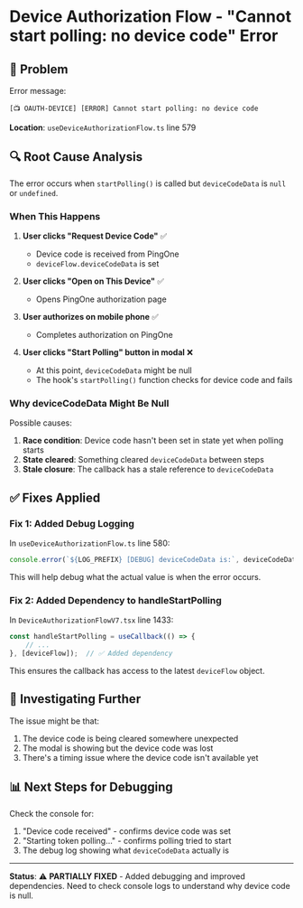 # Device Authorization Flow - "Cannot start polling: no device code" Error

## 🐛 **Problem**

Error message:
```
[📺 OAUTH-DEVICE] [ERROR] Cannot start polling: no device code
```

**Location**: `useDeviceAuthorizationFlow.ts` line 579

## 🔍 **Root Cause Analysis**

The error occurs when `startPolling()` is called but `deviceCodeData` is `null` or `undefined`.

### **When This Happens**

1. **User clicks "Request Device Code"** ✅
   - Device code is received from PingOne
   - `deviceFlow.deviceCodeData` is set

2. **User clicks "Open on This Device"** ✅
   - Opens PingOne authorization page

3. **User authorizes on mobile phone** ✅
   - Completes authorization on PingOne

4. **User clicks "Start Polling" button in modal** ❌
   - At this point, `deviceCodeData` might be null
   - The hook's `startPolling()` function checks for device code and fails

### **Why deviceCodeData Might Be Null**

Possible causes:
1. **Race condition**: Device code hasn't been set in state yet when polling starts
2. **State cleared**: Something cleared `deviceCodeData` between steps
3. **Stale closure**: The callback has a stale reference to `deviceCodeData`

## ✅ **Fixes Applied**

### **Fix 1: Added Debug Logging**

In `useDeviceAuthorizationFlow.ts` line 580:
```typescript
console.error(`${LOG_PREFIX} [DEBUG] deviceCodeData is:`, deviceCodeData);
```

This will help debug what the actual value is when the error occurs.

### **Fix 2: Added Dependency to handleStartPolling**

In `DeviceAuthorizationFlowV7.tsx` line 1433:
```typescript
const handleStartPolling = useCallback(() => {
    // ...
}, [deviceFlow]);  // ✅ Added dependency
```

This ensures the callback has access to the latest `deviceFlow` object.

## 🎯 **Investigating Further**

The issue might be that:
1. The device code is being cleared somewhere unexpected
2. The modal is showing but the device code was lost
3. There's a timing issue where the device code isn't available yet

## 📊 **Next Steps for Debugging**

Check the console for:
1. "Device code received" - confirms device code was set
2. "Starting token polling..." - confirms polling tried to start
3. The debug log showing what `deviceCodeData` actually is

---

**Status**: ⚠️ **PARTIALLY FIXED** - Added debugging and improved dependencies. Need to check console logs to understand why device code is null.
